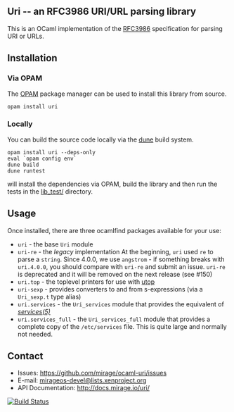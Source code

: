 Uri -- an RFC3986 URI/URL parsing library
-----------------------------------------

This is an OCaml implementation of the [RFC3986](http://tools.ietf.org/html/rfc3986) specification 
for parsing URI or URLs.

## Installation

### Via OPAM

The [OPAM](https://opam.ocaml.org) package manager can be used to install this library from source.

    opam install uri

### Locally

You can build the source code locally via the [dune](https://github.com/ocaml/dune)
build system.

    opam install uri --deps-only
    eval `opam config env`
    dune build
    dune runtest

will install the dependencies via OPAM, build the library and then run the tests in the [lib_test/](lib_test/) directory.

## Usage

Once installed, there are three ocamlfind packages available for your use:

- `uri` - the base `Uri` module
- `uri-re` - the _legacy_ implementation
  At the beginning, `uri` used `re` to parse a `string`. Since 4.0.0,
  we use `angstrom` - if something breaks with `uri.4.0.0`, you should compare
  with `uri-re` and submit an issue. `uri-re` is deprecated and it will be
  removed on the next release (see #150)
- `uri.top` - the toplevel printers for use with [utop](https://github.com/diml/utop)
- `uri-sexp` - provides converters to and from s-expressions (via a `Uri_sexp.t` type alias)
- `uri.services` - the `Uri_services` module that provides the equivalent of *[services(5)](http://man7.org/linux/man-pages/man5/services.5.html)*
- `uri.services_full` - the `Uri_services_full` module that provides a complete copy of the `/etc/services` file. This is quite large and normally not needed.

## Contact

- Issues: <https://github.com/mirage/ocaml-uri/issues>
- E-mail: <mirageos-devel@lists.xenproject.org>
- API Documentation: <http://docs.mirage.io/uri/>

[![Build Status](https://travis-ci.org/mirage/ocaml-uri.png)](https://travis-ci.org/mirage/ocaml-uri)
